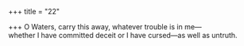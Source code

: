 +++
title = "22"

+++
O Waters, carry this away, whatever trouble is in me—  
whether I have committed deceit or I have cursed—as well as untruth. 